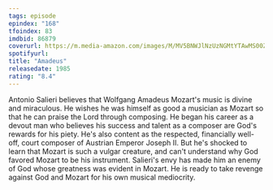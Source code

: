 ```yaml
---
tags: episode
epindex: "168"
tfoindex: 83
imdbid: 86879
coverurl: https://m.media-amazon.com/images/M/MV5BNWJlNzUzNGMtYTAwMS00ZjI2LWFmNWQtODcxNWUxODA5YmU1XkEyXkFqcGdeQXVyNTIzOTk5ODM@._V1_SX202_CR0,0,202,300_.jpg
spotifyurl: 
title: "Amadeus"
releasedate: 1985
rating: "8.4"
---
```


Antonio Salieri believes that Wolfgang Amadeus Mozart's music is divine and miraculous. He wishes he was himself as good a musician as Mozart so that he can praise the Lord through composing. He began his career as a devout man who believes his success and talent as a composer are God's rewards for his piety. He's also content as the respected, financially well-off, court composer of Austrian Emperor Joseph II. But he's shocked to learn that Mozart is such a vulgar creature, and can't understand why God favored Mozart to be his instrument. Salieri's envy has made him an enemy of God whose greatness was evident in Mozart. He is ready to take revenge against God and Mozart for his own musical mediocrity.